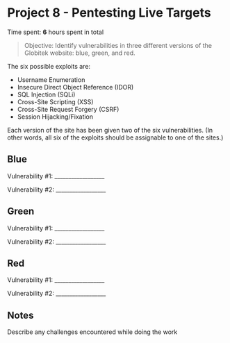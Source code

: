 # Project 8 - Pentesting Live Targets

Time spent: **6** hours spent in total

> Objective: Identify vulnerabilities in three different versions of the Globitek website: blue, green, and red.

The six possible exploits are:
* Username Enumeration
* Insecure Direct Object Reference (IDOR)
* SQL Injection (SQLi)
* Cross-Site Scripting (XSS)
* Cross-Site Request Forgery (CSRF)
* Session Hijacking/Fixation

Each version of the site has been given two of the six vulnerabilities. (In other words, all six of the exploits should be assignable to one of the sites.)

## Blue

Vulnerability #1: __________________
<img src = "">

Vulnerability #2: __________________
<img src = "">

## Green

Vulnerability #1: __________________
<img src = "">

Vulnerability #2: __________________
<img src = "">

## Red

Vulnerability #1: __________________
<img src = "">

Vulnerability #2: __________________
<img src = "">

## Notes

Describe any challenges encountered while doing the work
